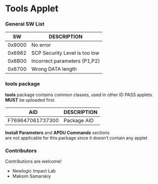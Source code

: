 #  Tools Applet

### General SW List

SW | DESCRIPTION
-- | -- 
0x9000 | No error
0x6982 | SCP Security Level is too low
0x6B00 | Incorrect parameters (P1,P2)
0x6700 | Wrong DATA length

### tools package
**tools** package contains common classes, used in other ID PASS applets. <br>**MUST** be uploaded first.

AID | DESCRIPTION
-- | --
F769647061737300 | Package AID

**Install Parameters** and **APDU Commands** sections <br>are not applicable for this package since it doesn't contain any applet 

### Contributors

Contributions are welcome!

- Newlogic Impact Lab
- Maksim Samarskiy
